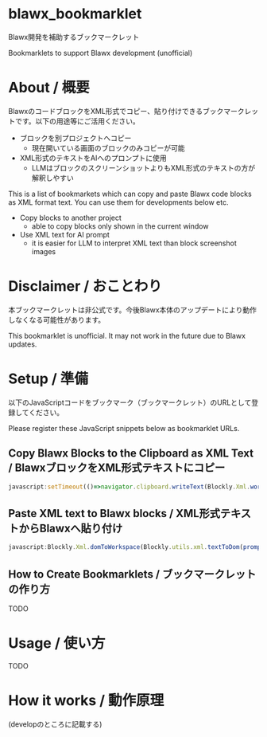 # blawx_bookmarklet

Blawx開発を補助するブックマークレット

Bookmarklets to support Blawx development (unofficial)

# About / 概要

BlawxのコードブロックをXML形式でコピー、貼り付けできるブックマークレットです。以下の用途等にご活用ください。

- ブロックを別プロジェクトへコピー
    - 現在開いている画面のブロックのみコピーが可能
- XML形式のテキストをAIへのプロンプトに使用
    - LLMはブロックのスクリーンショットよりもXML形式のテキストの方が解釈しやすい

This is a list of bookmarkets which can copy and paste Blawx code blocks as XML format text. You can use them for developments below etc.

- Copy blocks to another project
    - able to copy blocks only shown in the current window
- Use XML text for AI prompt
    - it is easier for LLM to interpret XML text than block screenshot images

# Disclaimer / おことわり

本ブックマークレットは非公式です。今後Blawx本体のアップデートにより動作しなくなる可能性があります。

This bookmarklet is unofficial. It may not work in the future due to Blawx updates.

# Setup / 準備

以下のJavaScriptコードをブックマーク（ブックマークレット）のURLとして登録してください。

Please register these JavaScript snippets below as bookmarklet URLs.

## Copy Blawx Blocks to the Clipboard as XML Text / BlawxブロックをXML形式テキストにコピー

```js
javascript:setTimeout(()=>navigator.clipboard.writeText(Blockly.Xml.workspaceToDom(demoWorkspace).outerHTML),100)
```

## Paste XML text to Blawx blocks / XML形式テキストからBlawxへ貼り付け

```js
javascript:Blockly.Xml.domToWorkspace(Blockly.utils.xml.textToDom(prompt('ブロックから取得したXMLを貼り付けてください')),demoWorkspace);
```

## How to Create Bookmarklets / ブックマークレットの作り方

TODO

# Usage / 使い方

TODO

# How it works / 動作原理

(developのところに記載する)
